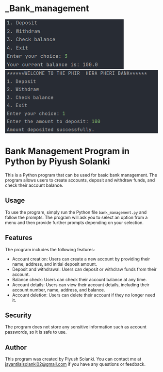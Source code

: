 # _Bank_management
![_Bank_management](7.png)
![_Bank_management](6.png)
# Bank Management Program in Python by Piyush Solanki

This is a Python program that can be used for basic bank management. The program allows users to create accounts, deposit and withdraw funds, and check their account balance.

## Usage

To use the program, simply run the Python file `bank_management.py` and follow the prompts. The program will ask you to select an option from a menu and then provide further prompts depending on your selection.

## Features

The program includes the following features:

- Account creation: Users can create a new account by providing their name, address, and initial deposit amount.
- Deposit and withdrawal: Users can deposit or withdraw funds from their account.
- Balance check: Users can check their account balance at any time.
- Account details: Users can view their account details, including their account number, name, address, and balance.
- Account deletion: Users can delete their account if they no longer need it.

## Security

The program does not store any sensitive information such as account passwords, so it is safe to use.

## Author

This program was created by Piyush Solanki. You can contact me at jayantilalsolanki02@gmail.com if you have any questions or feedback.
